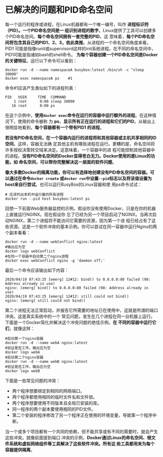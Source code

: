 已解决的问题和PID命名空间
===================================================================================
每一个运行的程序或进程，在Linux机器都有一个唯一编号，叫作 **进程标识符（PID）。一个PID命名空间是一
组识别进程的数字**。Linux提供了工具可以创建多个PID命名空间。**每个命名空间拥有一套完整的PID**。这
意味着，**每个PID命名空间将包含其自己的PID1、2、3，依此类推**。从进程的一个命名空间角度来看，PID1
可能是指像runit或supervisord这样的init系统进程。在不同的命名空间中，PID1可能是指诸如bash的shell命令。
**为每个容器创建一个PID命名空间是Docker的关键特征**。运行以下命令可以看到：
```shell 
docker run -d --name namespaceA busybox:latest /bin/sh -c "sleep 30000"
docker exec namespaceA ps    #1
```
命令#1应该产生类似如下的进程列表：
```
PID   USER     TIME  COMMAND
    1 root      0:00 sleep 30000
   16 root      0:00 ps
```
在这个示例中，**使用`docker exec`命令在运行的容器中运行额外的进程**。在这种情况下，使用的命令被称
为 **ps**，**显示所有正在运行的进程和它们的PID**。从输出上很明显地看到，**每个容器都有一个带有PID1
的进程**。

**若没有PID命名空间，在一个容器内运行的进程将和其他容器或主机共享相同的ID空间**。这样，容器无法确
定其他主机有哪些进程在运行。更糟的是，命名空间将许多授权决策转交域来决定。这意味着，一个容器中的进
程可能控制其他容器中的进程。**没有PID命名空间的Docker显得苍白无力。Docker使用的是Linux的功能，如
命名空间，可以帮你完整解决这一层面的软件问题**。

**像大多数Docker的隔离功能，你可以有选择地创建没有PID命名空间的容器。可以通过在命令`docker create`
或`docker run`中设置`--pid`标志以及将该值设置为host来自行尝试**。也可以运行BusyBox的Linux容器和使
用ps命令试试：
```shell 
# 应该列出本机中运行着的所有进程
docker run --pid host busybox:latest ps
```
回想一下前面Web服务器监控的示例。假设你没有使用Docker，只是在你的机器上直接运行NGINX。现在假设你
忘了已经为另一个项目启动了NGINX。当再次启动NGINX，第二个进程将不能访问它需要的资源，因为第一个进
程已经占有了这些资源。这是一个软件冲突的基本示例。你可以尝试在同一容器中运行Nginx的两个副本看看：
```shell
docker run -d --name webConflict nginx:latest
#输出应为空
docker logs webConflict
#在同一个容器中启动第二个nginx进程
docker exec webConflict nginx -g 'daemon off;'
```
最后一个命令应该输出如下内容：
```
2020/04/19 07:43:25 [emerg] 12#12: bind() to 0.0.0.0:80 failed (98: Address already in use)
nginx: [emerg] bind() to 0.0.0.0:80 failed (98: Address already in use)
2020/04/19 07:43:25 [emerg] 12#12: still could not bind()
nginx: [emerg] still could not bind()
```
第二个进程无法正常启动，并报告它所需要的地址已在使用中，这就是所谓的端口冲突。这是真实系统中的一个
常见问题，发生在几个进程在同一台机器上运行。下面是一个Docker简化并解决这个冲突问题的绝佳示例。**在
不同的容器中运行它们**，就像这样：
```shell
#启动第一个nginx容器
docker run -d --name webA nginx:latest
#验证是否工作，输出应为空
docker logs webA 
#启动第二个nginx容器
docker run -d --name webB nginx:latest
#验证是否工作，输出应为空
docker logs webB
```
下面是一些常见问题的冲突：
+ 两个程序想要绑定到相同的网络端口。
+ 两个程序都使用相同的临时文件名和文件锁。
+ 两个程序想要使用不同版本且全局已安装的库。
+ 同一程序的两个副本要使用相同的PID文件。
+ 第二个安装的程序修改了另一个程序正在使用的环境变量，导致第一个程序中断。

当一个或多个项目都有一个共同的依赖，但不能共享或有不同的需要时，就会产生这些冲突。就像前面提到端口
冲突的示例，**Docker通过Linux的命名空间、根文件系统和虚拟网络组件等工具解决了这些软件冲突。所有这
些工具都用来为每个容器提供隔离**。

